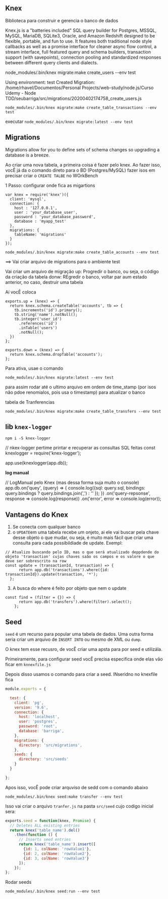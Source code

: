 ## Knex

Biblioteca para construir e gerencia o banco de dados

Knex.js is a "batteries included" SQL query builder for Postgres, MSSQL, MySQL, MariaDB, SQLite3, Oracle, and Amazon Redshift designed to be flexible, portable, and fun to use. It features both traditional node style callbacks as well as a promise interface for cleaner async flow control, a stream interface, full featured query and schema builders, transaction support (with savepoints), connection pooling and standardized responses between different query clients and dialects.


node_modules/.bin/knex migrate:make create_users --env test

Using environment: test
Created Migration: /home/rhavel/Documentos/Personal Projects/web-study/node.js/Curso Udemy - Node TDD/seubarriga/src/migrations/20200402174758_create_users.js

`node_modules/.bin/knex migrate:make create_table_transactions --env test`

executar 
`node_modules/.bin/knex migrate:latest --env test                         `


##  Migrations


Migrations allow for you to define sets of schema changes so upgrading a database is a breeze.

Ao criar uma nova tabela, a primeira coisa é fazer pelo knex. Ao fazer isso, vocÊ já da o comando direto para o BD (Postgres/MySQL) fazer isos em precisar criar o `CREATE TALBE` no WOrkBench

1 Passo: configurar onde fica as migartions

````
var knex = require('knex')({
  client: 'mysql',
  connection: {
    host : '127.0.0.1',
    user : 'your_database_user',
    password : 'your_database_password',
    database : 'myapp_test'
  },
  migrations: {
    tableName: 'migrations'
  }
});
````

`node_modules/.bin/knex migrate:make create_table_accounts --env test`


==> Vai criar arquivo de migrations  para o ambiente test

Vai criar um arquivo de migração
up: Progredir o banco, ou seja, o código da criaçâo da tabela
donw: REgredir o banco, voltar par aum estado anterior, no caso, destruir uma tabela

Aí vocÊ coloca 
````
exports.up = (knex) => {
  return knex.schema.createTable('accounts', tb => {
    tb.increments('id').primary();
    tb.string('name').notNull();
    tb.integer('user_id')
      .references('id')
      .inTable('users')
      .notNull();
  })
};

exports.down = (knex) => {
  return knex.schema.dropTable('accounts');
};
````
Para ativa, usae o comando

`node_modules/.bin/knex migrate:latest --env test`

para assim rodar até o ultimo arquivo em ordem de time_stamp (por isos nâo pdoe renomialos, pois usa o timestamp) para atualizar o banco

tabela de Tranferencias

`node_modules/.bin/knex migrate:make create_table_transfers --env test`



## lib `knex-logger`

`npm i -S knex-logger`

// nkex-logger pertime printar e recuperar as consultas SQL feitas
const knexlogger = require('knex-logger');

app.use(knexlogger(app.db));



**log manual**

// LogManual pelo Knex (mas dessa forma suja muito o console)
app.db.on('quey', (query) => {
	console.log({sql: query.sql, bindings: query.bindings ? query.bindings.join(',') : ''  });
})
	.on('query-repsonse', response => console.log(response))
	.on('error', error => console.log(error));

## Vantagens do Knex

1. Se conecta com qualquer banco
2. o `UPDATE`em uma tabela recebe um onjeto, ai ele vai buscar pela chave desse objeto o que mudar, ou seja, é muito  mais fácil que criar uma consulta para cada possibildiade de update.
  Exempl:
  ````
  // Atualizo buscando pelo ID, mas o que será atualizado deppdende do objeto 'transaction' cujas chaves saâo os campos e os valore o que deve ser sobrescrito na row
  const update = (transactionId, transaction) => {
        return app.db('transactions').where({id: transactionId}).update(transaction, '*');
    };
  ````

3. A busca do where é feito por objeto que nem o update

````
const find = (filter = {}) => {
      return app.db('transfers').where(filter).select();
    };
````

## Seed

`seed` é um recurso para popular uma tabela de dados. Uma outra forma seria criar um arquivo de `INSERT INTO` ou mesmo de XML ou `dump`.

O knex tem esse recusro, de vocÊ criar uma apsta para por seed e utilizála.

Primeiramente, para configurar seed vocÊ precisa especifica onde elas vão ficar em `knnexfile.js`

Depois disso usamos o comando para criar a seed. INseridno no knexfile fica

````javascript
module.exports = {

  test: {
    client: 'pg',
    version: '9.6',
    connection: {
      host: 'localhost',
      user: 'postgres',
      password: 'root',
      database: 'barriga',
    },
    migrations: {
      directory: 'src/migrations',
    },
    seeds: {
      directory: 'src/seeds'
    }
  }

};
````

Apos isso, vocÊ pode criar arquviso de sedd com o comando abaixo

`node_modules/.bin/knex seed:make transfer --env test`

Isso vai criar o arquivo `tranfer.js` na pasta `src/seed` cujo codigo inicial sera:

````javascript
exports.seed = function(knex, Promise) {
  // Deletes ALL existing entries
  return knex('table_name').del()
    .then(function () {
      // Inserts seed entries
      return knex('table_name').insert([
        {id: 1, colName: 'rowValue1'},
        {id: 2, colName: 'rowValue2'},
        {id: 3, colName: 'rowValue3'}
      ]);
    });
};

````
Rodar seeds

`node_modules/.bin/knex seed:run --env test`